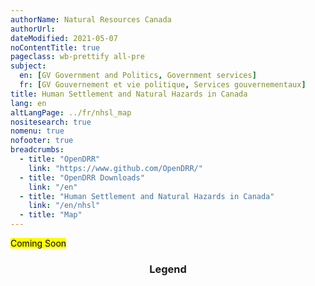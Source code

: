 ```yaml
---
authorName: Natural Resources Canada
authorUrl:
dateModified: 2021-05-07
noContentTitle: true
pageclass: wb-prettify all-pre
subject:
  en: [GV Government and Politics, Government services]
  fr: [GV Gouvernement et vie politique, Services gouvernementaux]
title: Human Settlement and Natural Hazards in Canada
lang: en
altLangPage: ../fr/nhsl_map
nositesearch: true
nomenu: true
nofooter: true
breadcrumbs:
  - title: "OpenDRR"
    link: "https://www.github.com/OpenDRR/"
  - title: "OpenDRR Downloads"
    link: "/en"
  - title: "Human Settlement and Natural Hazards in Canada"
    link: "/en/nhsl"
  - title: "Map"
---
```

<mark>Coming Soon</mark>

<!-- GeomapStart -->
<div id="esri_map"
	class="wb-geomap"
	data-wb-geomap='{
		"layersFile": "config-nhsl-en.js"
	}'>
<div class="row">
	<div class="col-md-9 form-group">
		<!-- Insert Map Start (mandatory) -->
		<div class="wb-geomap-map"></div>
		<!-- Insert Map End -->
	</div>
	<!-- Insert Legend Start (optional) -->
	<section class="col-md-3 form-group">
		<div class="panel panel-default">
			<header class="panel-heading">
				<h3 class="panel-title">Legend</h3>
			</header>
			<div class="panel-body">
				<div class="wb-geomap-legend"></div>
			</div>
		</div>
	</section>
	<!-- Insert Legend End -->
</div>
<!-- Insert Layer Data Start (mandatory) -->
<div class="row">
	<section>
		<div class="wb-geomap-layers col-md-12"></div>
	</section>
</div>
</div>
<!-- GeomapEnd -->